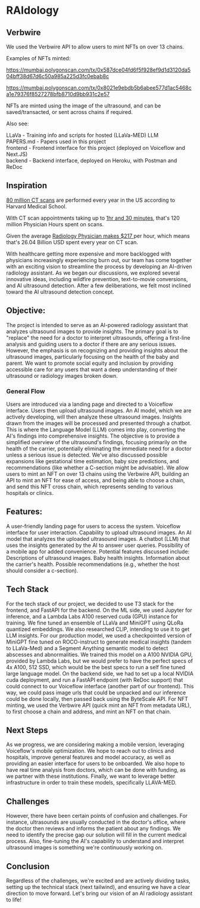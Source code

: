 # RAIdology

## Verbwire 

We used the Verbwire API to allow users to mint NFTs on over 13 chains. 

Examples of NFTs minted: 

https://mumbai.polygonscan.com/tx/0x587dce04fd6f5f928ef9d1d3120da504bff38d67d6c50a985a225d3fc0ebab8c

https://mumbai.polygonscan.com/tx/0x8021e9ebdb5b6abee577d1ac5468ca1e79376f8527278bfb8710d9bb931c2e57

NFTs are minted using the image of the ultrasound, and can be saved/transacted, or sent across chains if required. 

Also see: 

LLaVa - Training info and scripts for hosted (LLaVa-MED) LLM <br />
PAPERS.md - Papers used in this project <br />
frontend - Frontend interface for this project (deployed on Voiceflow and Next.JS) <br />
backend - Backend interface, deployed on Heroku, with Postman and ReDoc

## Inspiration

[80 million CT scans](https://www.health.harvard.edu/cancer/radiation-risk-from-medical-imaging) are performed every year in the US according to Harvard Medical School.

With CT scan appointments taking up to [1hr and 30 minutes](https://www.cancerresearchuk.org/about-cancer/tests-and-scans/ct-scan), that's 120 million Physician Hours spent on scans.

Given the average [Radiology Physician makes $217 ](https://www.salary.com/research/salary/benchmark/physician-radiology-hourly-wages) per hour, which means that's 26.04 Billion USD spent every year on CT scan.

With healthcare getting more expensive and more backlogged with physicians increasingly experiencing burn out, our team has come together with an exciting vision to streamline the process by developing an AI-driven radiology assistant. As we began our discussions, we explored several innovative ideas, including wildfire prevention, text-to-movie conversions, and AI ultrasound detection. After a few deliberations, we felt most inclined toward the AI ultrasound detection concept.

## Objective:
The project is intended to serve as an AI-powered radiology assistant that analyzes ultrasound images to provide insights. The primary goal is to "replace" the need for a doctor to interpret ultrasounds, offering a first-line analysis and guiding users to a doctor if there are any serious issues. However, the emphasis is on recognizing and providing insights about the ultrasound images, particularly focusing on the health of the baby and parent. We want to promote social equity and inclusion by providing accessible care for any users that want a deep understanding of their ultrasound or radiology images broken down. 

### General Flow

Users are introduced via a landing page and directed to a Voiceflow interface.
Users then upload ultrasound images.
An AI model, which we are actively developing, will then analyze these ultrasound images.
Insights drawn from the images will be processed and presented through a chatbot. This is where the Language Model (LLM) comes into play, converting the AI's findings into comprehensive insights.
The objective is to provide a simplified overview of the ultrasound's findings, focusing primarily on the health of the carrier, potentially eliminating the immediate need for a doctor unless a serious issue is detected.
We've also discussed possible expansions like gestational time estimation, baby size predictions, and recommendations (like whether a C-section might be advisable).
We allow users to mint an NFT on over 13 chains using the Verbwire API, building an API to mint an NFT for ease of access, and being able to choose a chain, and send this NFT cross chain, which represents sending to various hospitals or clinics. 

## Features:

A user-friendly landing page for users to access the system.
Voiceflow interface for user interaction.
Capability to upload ultrasound images.
An AI model that analyzes the uploaded ultrasound images.
A chatbot (LLM) that uses the insights generated by the AI to answer user queries.
Possibility of a mobile app for added convenience.
Potential features discussed include:
Descriptions of ultrasound images.
Baby health insights.
Information about the carrier's health.
Possible recommendations (e.g., whether the host should consider a c-section).

## Tech Stack

For the tech stack of our project, we decided to use T3 stack for the frontend, and FastAPI for the backend. On the ML side, we used Jupyter for inference, and a Lambda Labs A100 reserved cuda (GPU) instance for training. We fine tuned an ensemble of LLaVa and MiniGPT using QLoRa quantized  embeddings. We also researched CLIP, intending to use it to get LLM insights. For our production model, we used a checkpointed version of MiniGPT fine tuned on ROCO-instruct to generate medical insights (tandem to LLaVa-Med) and a Segment Anything semantic model to detect abscesses and abnormalities. We trained this model on a A100 NVIDIA GPU, provided by Lambda Labs, but we would prefer to have the perfect specs of 4x A100, 512 SSD, which would be the best specs to run a self fine tuned large language model. On the backend side, we had to set up a local NVIDIA cuda deployment, and run a FastAPI endpoint (with ReDoc support) that could connect to our Voiceflow interface (another part of our frontend). This way, we could pass image urls that could be unpacked and our inference could be done locally, then passed back using the ByteScale API. 
For NFT minting, we used the Verbwire API (quick mint an NFT from metadata URL), to first choose a chain and address, and mint an NFT on that chain. 

## Next Steps

As we progress, we are considering making a mobile version, leveraging Voiceflow's mobile optimization. We hope to reach out to clinics and hospitals, improve general features and model accuracy, as well as providing an easier interface for users to be onboarded. We also hope to have real time analysis from doctors, which can be done with funding, as we partner with these institutions. Finally, we want to leverage better infrastructure in order to train these models, specifically LLAVA-MED. 

## Challenges

However, there have been certain points of confusion and challenges. For instance, ultrasounds are usually conducted in the doctor's office, where the doctor then reviews and informs the patient about any findings. We need to identify the precise gap our solution will fill in the current medical process. Also, fine-tuning the AI's capability to understand and interpret ultrasound images is something we're continuously working on.

## Conclusion

Regardless of the challenges, we're excited and are actively dividing tasks, setting up the technical stack (next tailwind), and ensuring we have a clear direction to move forward. Let's bring our vision of an AI radiology assistant to life!
